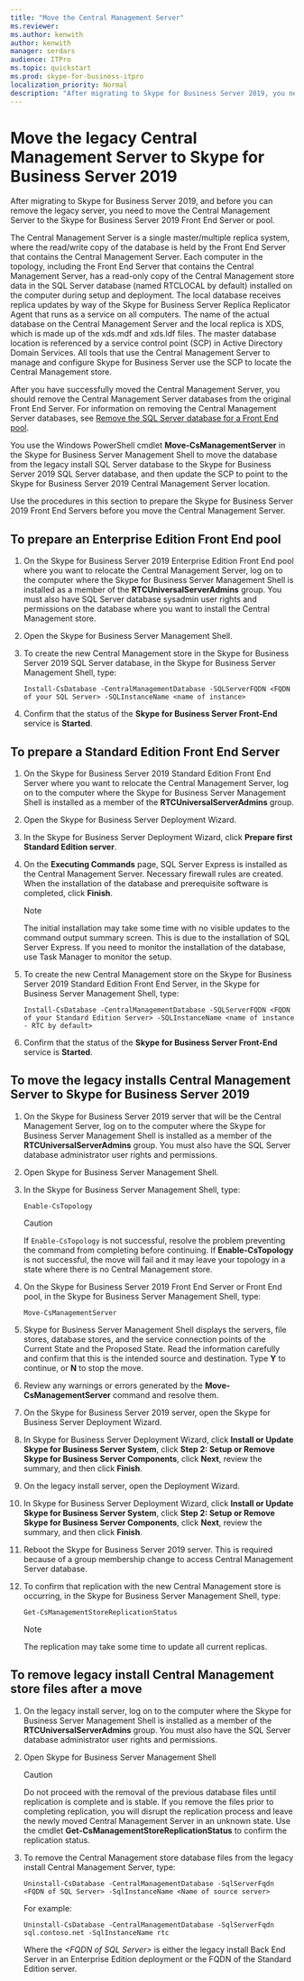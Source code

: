 ```yaml
---
title: "Move the Central Management Server"
ms.reviewer: 
ms.author: kenwith
author: kenwith
manager: serdars
audience: ITPro
ms.topic: quickstart
ms.prod: skype-for-business-itpro
localization_priority: Normal
description: "After migrating to Skype for Business Server 2019, you need to move the Central Management Server to the Skype for Business Server 2019 Front End Server or pool, before you can remove the legacy server."
---
```


# Move the legacy Central Management Server to Skype for Business Server 2019

After migrating to Skype for Business Server 2019, and before you can remove the legacy server, you need to move the Central Management Server to the Skype for Business Server 2019 Front End Server or pool. 
  
The Central Management Server is a single master/multiple replica system, where the read/write copy of the database is held by the Front End Server that contains the Central Management Server. Each computer in the topology, including the Front End Server that contains the Central Management Server, has a read-only copy of the Central Management store data in the SQL Server database (named RTCLOCAL by default) installed on the computer during setup and deployment. The local database receives replica updates by way of the Skype for Business Server Replica Replicator Agent that runs as a service on all computers. The name of the actual database on the Central Management Server and the local replica is XDS, which is made up of the xds.mdf and xds.ldf files. The master database location is referenced by a service control point (SCP) in Active Directory Domain Services. All tools that use the Central Management Server to manage and configure Skype for Business Server use the SCP to locate the Central Management store.
  
After you have successfully moved the Central Management Server, you should remove the Central Management Server databases from the original Front End Server. For information on removing the Central Management Server databases, see [Remove the SQL Server database for a Front End pool](remove-the-sql-server-database-for-a-front-end-pool.md).
  
You use the Windows PowerShell cmdlet **Move-CsManagementServer** in the Skype for Business Server Management Shell to move the database from the legacy install SQL Server database to the Skype for Business Server 2019 SQL Server database, and then update the SCP to point to the Skype for Business Server 2019 Central Management Server location. 
  
Use the procedures in this section to prepare the Skype for Business Server 2019 Front End Servers before you move the Central Management Server.
  
## To prepare an Enterprise Edition Front End pool

1. On the Skype for Business Server 2019 Enterprise Edition Front End pool where you want to relocate the Central Management Server, log on to the computer where the Skype for Business Server Management Shell is installed as a member of the **RTCUniversalServerAdmins** group. You must also have SQL Server database sysadmin user rights and permissions on the database where you want to install the Central Management store. 
    
2. Open the Skype for Business Server Management Shell.
    
3. To create the new Central Management store in the Skype for Business Server 2019 SQL Server database, in the Skype for Business Server Management Shell, type:
    
   ```
   Install-CsDatabase -CentralManagementDatabase -SQLServerFQDN <FQDN of your SQL Server> -SQLInstanceName <name of instance>
   ```

4. Confirm that the status of the **Skype for Business Server Front-End** service is **Started**.
    
## To prepare a Standard Edition Front End Server

1. On the Skype for Business Server 2019 Standard Edition Front End Server where you want to relocate the Central Management Server, log on to the computer where the Skype for Business Server Management Shell is installed as a member of the **RTCUniversalServerAdmins** group. 
    
2. Open the Skype for Business Server Deployment Wizard.
    
3. In the Skype for Business Server Deployment Wizard, click **Prepare first Standard Edition server**.
    
4. On the **Executing Commands** page, SQL Server Express is installed as the Central Management Server. Necessary firewall rules are created. When the installation of the database and prerequisite software is completed, click **Finish**.
    
    > [!NOTE]
    > The initial installation may take some time with no visible updates to the command output summary screen. This is due to the installation of SQL Server Express. If you need to monitor the installation of the database, use Task Manager to monitor the setup. 
  
5. To create the new Central Management store on the Skype for Business Server 2019 Standard Edition Front End Server, in the Skype for Business Server Management Shell, type: 
    
   ```
   Install-CsDatabase -CentralManagementDatabase -SQLServerFQDN <FQDN of your Standard Edition Server> -SQLInstanceName <name of instance - RTC by default>
   ```

6. Confirm that the status of the **Skype for Business Server Front-End** service is **Started**.
    
## To move the legacy installs Central Management Server to Skype for Business Server 2019

1. On the Skype for Business Server 2019 server that will be the Central Management Server, log on to the computer where the Skype for Business Server Management Shell is installed as a member of the **RTCUniversalServerAdmins** group. You must also have the SQL Server database administrator user rights and permissions. 
    
2. Open Skype for Business Server Management Shell.
    
3. In the Skype for Business Server Management Shell, type: 
    
   ```
   Enable-CsTopology
   ```

    > [!CAUTION]
    > If `Enable-CsTopology` is not successful, resolve the problem preventing the command from completing before continuing. If **Enable-CsTopology** is not successful, the move will fail and it may leave your topology in a state where there is no Central Management store. 
  
4. On the Skype for Business Server 2019 Front End Server or Front End pool, in the Skype for Business Server Management Shell, type: 
    
   ```
   Move-CsManagementServer
   ```

5. Skype for Business Server Management Shell displays the servers, file stores, database stores, and the service connection points of the Current State and the Proposed State. Read the information carefully and confirm that this is the intended source and destination. Type **Y** to continue, or **N** to stop the move. 
    
6. Review any warnings or errors generated by the **Move-CsManagementServer** command and resolve them. 
    
7. On the Skype for Business Server 2019 server, open the Skype for Business Server Deployment Wizard. 
    
8. In Skype for Business Server Deployment Wizard, click **Install or Update Skype for Business Server System**, click **Step 2: Setup or Remove Skype for Business Server Components**, click **Next**, review the summary, and then click **Finish**. 
    
9. On the legacy install server, open the Deployment Wizard. 
    
10. In Skype for Business Server Deployment Wizard, click **Install or Update Skype for Business Server System**, click **Step 2: Setup or Remove Skype for Business Server Components**, click **Next**, review the summary, and then click **Finish**. 
    
11. Reboot the Skype for Business Server 2019 server. This is required because of a group membership change to access Central Management Server database.
    
12. To confirm that replication with the new Central Management store is occurring, in the Skype for Business Server Management Shell, type: 
    
    ```
    Get-CsManagementStoreReplicationStatus
    ```

    > [!NOTE]
    > The replication may take some time to update all current replicas. 
  
## To remove legacy install Central Management store files after a move

1. On the legacy install server, log on to the computer where the Skype for Business Server Management Shell is installed as a member of the **RTCUniversalServerAdmins** group. You must also have the SQL Server database administrator user rights and permissions. 
    
2. Open Skype for Business Server Management Shell
    
    > [!CAUTION]
    > Do not proceed with the removal of the previous database files until replication is complete and is stable. If you remove the files prior to completing replication, you will disrupt the replication process and leave the newly moved Central Management Server in an unknown state. Use the cmdlet **Get-CsManagementStoreReplicationStatus** to confirm the replication status. 
  
3. To remove the Central Management store database files from the legacy install Central Management Server, type:
    
   ```
   Uninstall-CsDatabase -CentralManagementDatabase -SqlServerFqdn <FQDN of SQL Server> -SqlInstanceName <Name of source server>
   ```

    For example:
    
   ```
   Uninstall-CsDatabase -CentralManagementDatabase -SqlServerFqdn sql.contoso.net -SqlInstanceName rtc
   ```

    Where the  _\<FQDN of SQL Server\>_ is either the legacy install Back End Server in an Enterprise Edition deployment or the FQDN of the Standard Edition server. 
    

